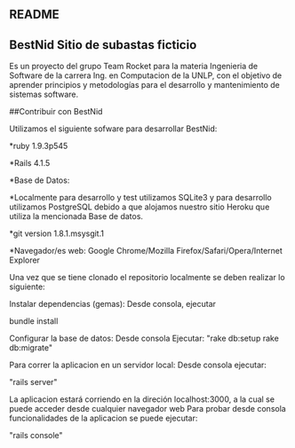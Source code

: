## README
## BestNid Sitio de subastas ficticio
Es un proyecto del grupo Team Rocket para la materia Ingenieria de Software de la carrera Ing. en Computacion de la UNLP, con el objetivo de aprender principios y metodologías para el desarrollo y mantenimiento de sistemas software.

##Contribuir con BestNid

Utilizamos el siguiente sofware para desarrollar BestNid:

*ruby 1.9.3p545

*Rails 4.1.5

*Base de Datos: 

*Localmente para desarrollo y test utilizamos SQLite3 y para desarrollo utilizamos PostgreSQL debido a que alojamos 
nuestro sitio Heroku que utiliza la mencionada Base de datos.

*git version 1.8.1.msysgit.1

*Navegador/es web: Google Chrome/Mozilla Firefox/Safari/Opera/Internet Explorer

Una vez que se tiene clonado el repositorio localmente se deben realizar lo siguiente:

Instalar dependencias (gemas):
Desde consola, ejecutar 

bundle install

Configurar la base de datos:
Desde consola Ejecutar:
"rake db:setup rake db:migrate"

Para correr la aplicacion en un servidor local:
Desde consola ejecutar:

"rails server"

La aplicacion estará corriendo en la direción localhost:3000, a la cual se puede acceder desde cualquier navegador web 
Para probar desde consola funcionalidades de la aplicacion se puede ejecutar:

"rails console"
